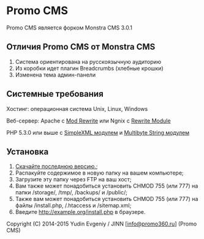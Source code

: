 # Promo CMS
Promo CMS является форком Monstra CMS 3.0.1 

## Отличия Promo CMS от Monstra CMS
1. Система ориентирована на русскоязычную аудиторию
2. Из коробки идет плагин Breadcrumbs (хлебные крошки)
3. Изменена тема админ-панели

## Системные требования
Хостинг: операционная система Unix, Linux, Windows

Веб-сервер: Apache с [Mod Rewrite](http://httpd.apache.org/docs/current/mod/mod_rewrite.html) или Ngnix с [Rewrite Module](http://wiki.nginx.org/HttpRewriteModule)

PHP 5.3.0 или выше с [SimpleXML модулем](http://php.net/simplexml) и [Multibyte String модулем](http://php.net/mbstring)   


## Установка
1. [Скачайте последнюю версию.](http://cms.promo360.ru/download);
2. Распакуйте содержимое в новую папку на вашем компьютере;
3. Загрузите эту папку через FTP на ваш хост;
4. Вам также может понадобиться установить CHMOD 755 (или 777) на папки /storage/, /tmp/, /backups/ и /public/;
5. Также вам может понадобиться установить CHMOD 755 (или 777) на файлы /install.php, /.htaccess и /sitemap.xml;
6. Введите http://example.org/install.php в браузере.

Copyright (C) 2014-2015 Yudin Evgeniy / JINN [info@promo360.ru] (Promo CMS)